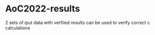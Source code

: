 # AoC2022-results
2 sets of iput data with verfiied results
can be used to verify correct c
calculations
